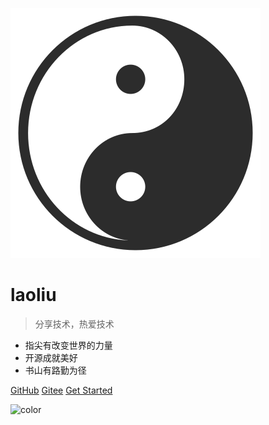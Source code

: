 ![logo](/files/images/system/logo/logo.svg)

# laoliu

> 分享技术，热爱技术

- 指尖有改变世界的力量
- 开源成就美好
- 书山有路勤为径

[GitHub]()
[Gitee]()
[Get Started](/README.md)
<!-- 背景图片 -->

<!-- ![](media/bg.png) -->

<!-- 背景色 -->

![color](#f0f0f0)